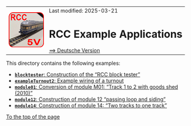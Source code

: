 <table><tr><td><img src="/images/RCC5V_Logo_96.png"></img></td><td>
Last modified: 2025-03-21 <a name="up"></a><br>   
<h1>RCC Example Applications</h1>
<a href="LIESMICH.md">==> Deutsche Version</a>&nbsp; &nbsp; &nbsp; 
</td></tr></table>    

This directory contains the following examples:   

* [__`blocktester`__: Construction of the “RCC block tester”](/examples/blocktester/README.md)   
* [__`exampleTurnout2`__: Example wiring of a turnout](/examples/exampleTurnout2/README.md)   
* [__`module01`__: Conversion of module M01: “Track 1 to 2 with goods shed (2010)”](/examples/module01/README.md)   
* [__`module12`__: Construction of module 12 “passing loop and siding”](/examples/module12/README.md)   
* [__`module14`__: Construction of module 14: “Two tracks to one track”](/examples/module14/README.md)   

[To the top of the page](#up)   